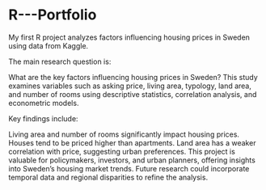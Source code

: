 # R---Portfolio

My first R project analyzes factors influencing housing prices in Sweden using data from Kaggle.

The main research question is:

What are the key factors influencing housing prices in Sweden?
This study examines variables such as asking price, living area, typology, land area, and number of rooms using descriptive statistics, correlation analysis, and econometric models.

Key findings include:

Living area and number of rooms significantly impact housing prices.
Houses tend to be priced higher than apartments.
Land area has a weaker correlation with price, suggesting urban preferences.
This project is valuable for policymakers, investors, and urban planners, offering insights into Sweden’s housing market trends. Future research could incorporate temporal data and regional disparities to refine the analysis.
